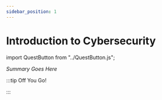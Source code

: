```yaml
---
sidebar_position: 1
---
```


# Introduction to Cybersecurity
import QuestButton from "../QuestButton.js";

_Summary Goes Here_

:::tip Off You Go!

<QuestButton text="Quest" />

:::

